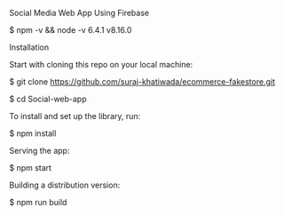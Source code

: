 Social Media Web App Using Firebase

$ npm -v && node -v 6.4.1 v8.16.0

Installation

Start with cloning this repo on your local machine:

$ git clone https://github.com/suraj-khatiwada/ecommerce-fakestore.git

$ cd Social-web-app

To install and set up the library, run:

$ npm install

Serving the app:

$ npm start

Building a distribution version:

$ npm run build
